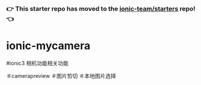 ### :point_right: This starter repo has moved to the [ionic-team/starters](https://github.com/ionic-team/starters/tree/master/ionic-angular/official/tabs) repo! :point_left:
# ionic-mycamera

#ionic3 相机功能相关功能

＃camerapreview
＃图片剪切
＃本地图片选择
